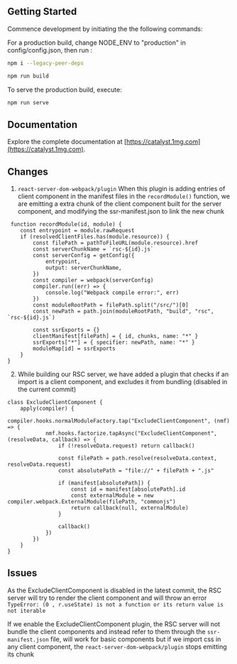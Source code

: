 ## Getting Started

Commence development by initiating the the following commands:

For a production build, change NODE_ENV to "production" in config/config.json, then run :

```bash
npm i --legacy-peer-deps
```

```bash
npm run build
```

To serve the production build, execute:

```bash
npm run serve
```

## Documentation

Explore the complete documentation at [https://catalyst.1mg.com](https://catalyst.1mg.com).

## Changes

1. `react-server-dom-webpack/plugin`
   When this plugin is adding entries of client component in the manifest files in the `recordModule()` function, we are emitting a extra chunk of the client component built for the server component, and modifying the ssr-manifest.json to link the new chunk

```
 function recordModule(id, module) {
    const entrypoint = module.rawRequest
    if (resolvedClientFiles.has(module.resource)) {
        const filePath = pathToFileURL(module.resource).href
        const serverChunkName = `rsc-${id}.js`
        const serverConfig = getConfig({
            entrypoint,
            output: serverChunkName,
        })
        const compiler = webpack(serverConfig)
        compiler.run((err) => {
            console.log("Webpack compile error:", err)
        })
        const moduleRootPath = filePath.split("/src/")[0]
        const newPath = path.join(moduleRootPath, "build", "rsc", `rsc-${id}.js`)

        const ssrExports = {}
        clientManifest[filePath] = { id, chunks, name: "*" }
        ssrExports["*"] = { specifier: newPath, name: "*" }
        moduleMap[id] = ssrExports
    }
}

```

2. While building our RSC server, we have added a plugin that checks if an import is a client component, and excludes it from bundling (disabled in the current commit)

```
class ExcludeClientComponent {
    apply(compiler) {
        compiler.hooks.normalModuleFactory.tap("ExcludeClientComponent", (nmf) => {
            nmf.hooks.factorize.tapAsync("ExcludeClientComponent", (resolveData, callback) => {
                if (!resolveData.request) return callback()

                const filePath = path.resolve(resolveData.context, resolveData.request)
                const absolutePath = "file://" + filePath + ".js"

                if (manifest[absolutePath]) {
                    const id = manifest[absolutePath].id
                    const externalModule = new compiler.webpack.ExternalModule(filePath, "commonjs")
                    return callback(null, externalModule)
                }

                callback()
            })
        })
    }
}
```

## Issues

As the ExcludeClientComponent is disabled in the latest commit, the RSC server will try to render the client component and will throw an error
`TypeError: (0 , r.useState) is not a function or its return value is not iterable`

If we enable the ExcludeClientComponent plugin, the RSC server will not bundle the client components and instead refer to them through the `ssr-manifest.json` file, will work for basic components but if we import css in any client component, the `react-server-dom-webpack/plugin` stops emitting its chunk
